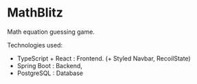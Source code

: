 # MathBlitz

Math equation guessing game.

Technologies used:
 - TypeScript + React : Frontend. (+ Styled Navbar, RecoilState)
 - Spring Boot : Backend,
 - PostgreSQL : Database
